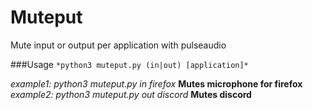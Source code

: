 # Muteput
Mute input or output per application with pulseaudio

###Usage
```*python3 muteput.py (in|out) [application]*```

*example1: python3 muteput.py in firefox* **Mutes microphone for firefox**
*example2: python3 muteput.py out discord* **Mutes discord**
